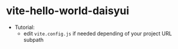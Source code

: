 # vite-hello-world-daisyui

- Tutorial:
    - edit `vite.config.js` if needed depending of your project URL subpath

